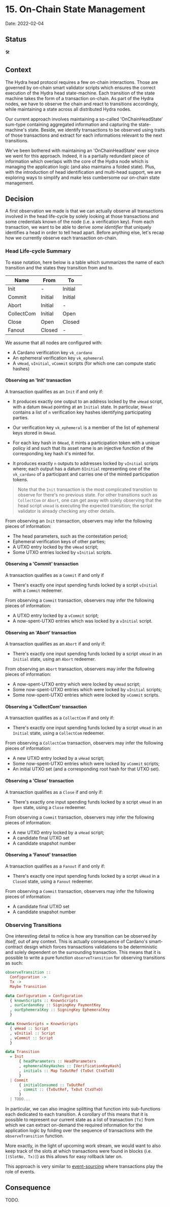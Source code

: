 # 15. On-Chain State Management

Date: 2022-02-04

## Status

:hammer_and_wrench:

## Context

The Hydra head protocol requires a few on-chain interactions. Those are governed by on-chain smart validator scripts which ensures the correct execution of the Hydra head state-machine. Each transition of the state machine takes the form of a transaction on-chain. As part of the Hydra nodes, we have to observe the chain and react to transitions accordingly, while maintaining a state across all distributed Hydra nodes.

Our current approach involves maintaining a so-called 'OnChainHeadState' sum-type containing aggregated information and capturing the state-machine's state. Beside, we identify transactions to be observed using traits of those transactions and extract for each informations relevant to the next transitions. 

We've been bothered with maintaining an 'OnChainHeadState' ever since we went for this approach. Indeed, it is a partially redundant piece of information which overlaps with the core of the Hydra node which is managing the application logic (and also maintains a folded state). Plus, with the introduction of head identification and multi-head support, we are exploring ways to simplify and make less cumbersome our on-chain state management.

## Decision

A first observation we made is that we can actually observe all transactions involved in the head life-cycle by solely looking at those transactions and some credentials known of the node (i.e. a verification key). From each transaction, we want to be able to derive _some identifier_ that uniquely identifies a head in order to tell head apart. Before anything else, let's recap how we currently observe each transaction on-chain. 

### Head Life-cycle Summary

To ease notation, here below is a table which summarizes the name of each transition and the states they transition from and to. 

| Name       | From    | To      |
| ---        | ---     | ---     |
| Init       | -       | Initial |
| Commit     | Initial | Initial |
| Abort      | Initial | -       |
| CollectCom | Initial | Open    |
| Close      | Open    | Closed  |
| Fanout     | Closed  | -       |

We assume that all nodes are configured with:

- A Cardano verification key `vk_cardano` 
- An ephemeral verification key `vk_ephemeral`
- A `νHead`, `νInitial`, `νCommit` scripts (for which one can compute static hashes)

#### Observing an 'Init' transaction

A transaction qualifies as an `Init` if and only if:

- It produces exactly one output to an address locked by the `νHead` script, with a datum `δHead` pointing at an `Initial` state. In particular, `δHead` contains a list of `n` verification key hashes identifying participating parties.

- Our verification key `vk_ephemeral` is a member of the list of ephemeral keys stored in `δHead`.

- For each key hash in `δHead`, it mints a participation token with a unique policy id and such that its asset name is an injective function of the corresponding key hash it's minted for. 

- It produces exactly `n` outputs to addresses locked by `νInitial` scripts where; each output has a datum `δInitial` representing one of the `vk_cardano` of a participant and carries one of the minted participation tokens. 

> Note that the `Init` transaction is the most complicated transition to observe for there's no previous state. For other transitions such as `CollectCom` or `Abort`, one can get away with solely observing that the head script `νHead` is executing the expected transition; the script validator is already checking any other details. 

From observing an `Init` transaction, observers may infer the following pieces of information:

- The head parameters, such as the contestation period;
- Ephemeral verification keys of other parties;
- A UTXO entry locked by the `νHead` script;
- Some UTXO entries locked by `νInitial` scripts.

#### Observing a 'Commit' transaction

A transaction qualifies as a `Commit` if and only if

- There's exactly one input spending funds locked by a script `νInitial` with a `Commit` redeemer.

From observing a `Commit` transaction, observers may infer the following pieces of information:

- A UTXO entry locked by a `νCommit` script;
- A now-spent-UTXO entries which was locked by a `νInitial` script.

#### Observing an 'Abort' transaction

A transaction qualifies as an `Abort` if and only if:

- There's exactly one input spending funds locked by a script `νHead` in an `Initial` state, using an `Abort` redeemer. 

From observing an `Abort` transaction, observers may infer the following pieces of information:

- A now-spent-UTXO entry which were locked by `νHead` script;
- Some now-spent-UTXO entries which were locked by `νInitial` scripts;
- Some now-spent-UTXO entries which were locked by `νCommit` scripts.

#### Observing a 'CollectCom' transaction

A transaction qualifies as a `CollectCom` if and only if:

- There's exactly one input spending funds locked by a script `νHead` in an `Initial` state, using a `CollectCom` redeemer. 

From observing a `CollectCom` transaction, observers may infer the following pieces of information:

- A new UTXO entry locked by a `νHead` script;
- Some now-spent-UTXO entries which were locked by `νCommit` scripts;
- An initial UTXO set (and a corresponding root hash for that UTXO set).

#### Observing a 'Close' transaction

A transaction qualifies as a `Close` if and only if:

- There's exactly one input spending funds locked by a script `νHead` in an `Open` state, using a `Close` redeemer. 

From observing a `Commit` transaction, observers may infer the following pieces of information:

- A new UTXO entry locked by a `νHead` script;
- A candidate final UTXO set
- A candidate snapshot number 

#### Observing a 'Fanout' transaction

A transaction qualifies as a `Fanout` if and only if:

- There's exactly one input spending funds locked by a script `νHead` in a `Closed` state, using a `Fanout` redeemer. 

From observing a `Commit` transaction, observers may infer the following pieces of information:

- A candidate final UTXO set
- A candidate snapshot number 

### Observing Transitions

One interesting detail to notice is how any transition can be observed _by itself_, out of any context. This is actually consequence of Cardano's smart-contract design which forces transactions validations to be deterministic and solely dependent on the surrounding transaction. This means that it is possible to write a pure function `observeTransition` for observing transitions as such:

```hs
observeTransition ::
  Configuration ->
  Tx ->
  Maybe Transition

data Configuration = Configuration
  { knownScripts :: KnownScripts
  , ourCardanoKey :: SigningKey PaymentKey 
  , ourEphemeralKey :: SigningKey EphemeralKey
  }

data KnownScripts = KnownScripts
  { νHead :: Script 
  , νInitial :: Script 
  , νCommit :: Script 
  }

data Transition 
  = Init 
      { headParameters :: HeadParameters
      , ephemeralKeyHashes :: [VerificationKeyHash]
      , initials :: Map TxOutRef (TxOut CtxUTxO)
      }
  | Commit
      { initialConsumed :: TxOutRef
      , commit :: (TxOutRef, TxOut CtxUTxO)
      }
  | TODO...
```

In particular, we can also imagine splitting that function into sub-functions each dedicated to each transition. A corollary of this means that it is possible to represent our current state as a list of transaction `[Tx]` from which we can extract on-demand the required information for the application logic by folding over the sequence of transactions with the `observeTransition` function.

More exactly, in the light of upcoming work stream, we would want to also keep track of the slots at which transactions were found in blocks (i.e. `[(SlotNo, Tx)]`) as this allows for easy rollback later on. 

This approach is very similar to [event-sourcing](https://docs.microsoft.com/en-us/azure/architecture/patterns/event-sourcing) where transactions play the role of events. 

## Consequence

TODO.
